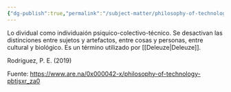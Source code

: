 ```yaml
---
{"dg-publish":true,"permalink":"/subject-matter/philosophy-of-technology/lo-dividual/"}
---
```


Lo dividual como individuaión psiquico-colectivo-técnico. Se desactivan las distinciones entre sujetos y artefactos, entre cosas y personas, entre cultural y biológico. Es un término utilizado por [[Deleuze\|Deleuze]].

Rodriguez, P. E. (2019)

Fuente: https://www.are.na/0x000042-x/philosophy-of-technology-pbtjsxr_za0

